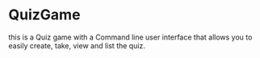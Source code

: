 # QuizGame
this is a Quiz game with a Command line user interface that allows you to easily create, take, view and list the quiz.
